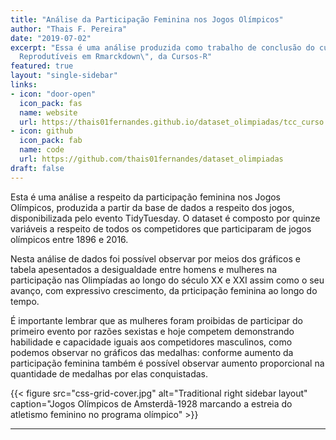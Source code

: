 ```yaml
---
title: "Análise da Participação Feminina nos Jogos Olímpicos"
author: "Thais F. Pereira"
date: "2019-07-02"
excerpt: "Essa é uma análise produzida como trabalho de conclusão do curso \"Relatório
  Reprodutíveis em Rmarckdown\", da Cursos-R"
featured: true
layout: "single-sidebar"
links:
- icon: "door-open"
  icon_pack: fas
  name: website
  url: https://thais01fernandes.github.io/dataset_olimpiadas/tcc_curso.html
- icon: github
  icon_pack: fab
  name: code
  url: https://github.com/thais01fernandes/dataset_olimpiadas
draft: false
---
```


Esta é uma análise a respeito da participação feminina nos Jogos Olímpicos, produzida a partir da base de dados a respeito dos jogos, disponibilizada pelo evento TidyTuesday. O dataset é composto por quinze variáveis a respeito de todos os competidores que participaram de jogos olímpicos entre 1896 e 2016. 

Nesta análise de dados foi possível observar por meios dos gráficos e tabela apesentados a desigualdade entre homens e mulheres na participação nas Olimpíadas ao longo do século XX e XXI assim como o seu avanço, com expressivo crescimento, da prticipação feminina ao longo do tempo. 

É importante lembrar que as mulheres foram proibidas de participar do primeiro evento por razões sexistas e hoje competem demonstrando habilidade e capacidade iguais aos competidores masculinos, como podemos observar no gráficos das medalhas: conforme aumento da participação feminina também é possível observar aumento proporcional na quantidade de medalhas por elas conquistadas.

{{< figure src="css-grid-cover.jpg" alt="Traditional right sidebar layout" caption="Jogos Olímpicos de Amsterdã-1928 marcando a estreia do atletismo feminino no programa olímpico" >}}

---

